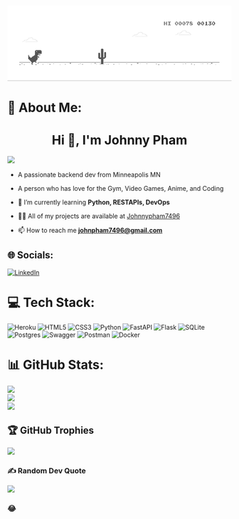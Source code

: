 
![image](https://github.com/Johnnypham7496/Dino/blob/main/dino.gif)
<p>

# 💫 About Me:
<h1 align="center">Hi 👋, I'm Johnny Pham </h1>

[![](https://visitcount.itsvg.in/api?id=Johnnypham7496&icon=0&color=0)](https://visitcount.itsvg.in)

- A passionate backend dev from Minneapolis MN

- A person who has love for the Gym, Video Games, Anime, and Coding

- 🌱 I’m currently learning **Python, RESTAPIs, DevOps**

- 👨‍💻 All of my projects are available at [Johnnypham7496](https://github.com/Johnnypham7496)

- 📫 How to reach me **johnpham7496@gmail.com**
</h3>



## 🌐 Socials:
[![LinkedIn](https://img.shields.io/badge/LinkedIn-%230077B5.svg?logo=linkedin&logoColor=white)](https://linkedin.com/in/https://www.linkedin.com/in/johnnytranpham/) 

# 💻 Tech Stack:
![Heroku](https://img.shields.io/badge/heroku-%23430098.svg?style=for-the-badge&logo=heroku&logoColor=white) ![HTML5](https://img.shields.io/badge/html5-%23E34F26.svg?style=for-the-badge&logo=html5&logoColor=white) ![CSS3](https://img.shields.io/badge/css3-%231572B6.svg?style=for-the-badge&logo=css3&logoColor=white) ![Python](https://img.shields.io/badge/python-3670A0?style=for-the-badge&logo=python&logoColor=ffdd54) ![FastAPI](https://img.shields.io/badge/FastAPI-005571?style=for-the-badge&logo=fastapi) ![Flask](https://img.shields.io/badge/flask-%23000.svg?style=for-the-badge&logo=flask&logoColor=white) ![SQLite](https://img.shields.io/badge/sqlite-%2307405e.svg?style=for-the-badge&logo=sqlite&logoColor=white) ![Postgres](https://img.shields.io/badge/postgres-%23316192.svg?style=for-the-badge&logo=postgresql&logoColor=white) ![Swagger](https://img.shields.io/badge/-Swagger-%23Clojure?style=for-the-badge&logo=swagger&logoColor=white) ![Postman](https://img.shields.io/badge/Postman-FF6C37?style=for-the-badge&logo=postman&logoColor=white) ![Docker](https://img.shields.io/badge/docker-%230db7ed.svg?style=for-the-badge&logo=docker&logoColor=white)
# 📊 GitHub Stats:
![](https://github-readme-stats.vercel.app/api?username=Johnnypham7496&theme=dark&hide_border=false&include_all_commits=true&count_private=false)<br/>
![](https://github-readme-streak-stats.herokuapp.com/?user=Johnnypham7496&theme=dark&hide_border=false)<br/>
![](https://github-readme-stats.vercel.app/api/top-langs/?username=Johnnypham7496&theme=dark&hide_border=false&include_all_commits=true&count_private=false&layout=compact)

## 🏆 GitHub Trophies
![](https://github-profile-trophy.vercel.app/?username=Johnnypham7496&theme=tokyonight&no-frame=false&no-bg=false&margin-w=4)

### ✍️ Random Dev Quote
![](https://quotes-github-readme.vercel.app/api?type=horizontal&theme=radical)

### 😂 



<!-- Proudly created with GPRM ( https://gprm.itsvg.in ) and GitHub Profile README Generator ( https://rahuldkjain.github.io/gh-profile-readme-generator/ )-->
</p>